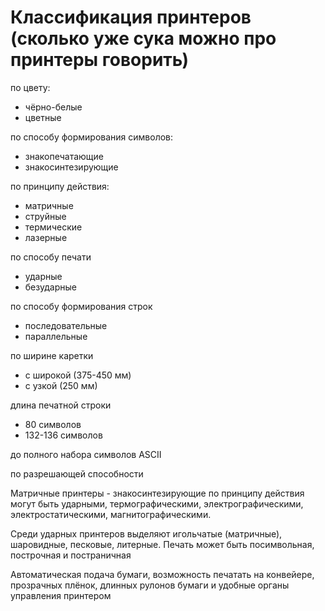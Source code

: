 # Классификация принтеров (сколько уже сука можно про принтеры говорить)

по цвету:

- чёрно-белые
- цветные

по способу формирования символов:

- знакопечатающие
- знакосинтезирующие

по принципу действия:

- матричные
- струйные
- термические
- лазерные

по способу печати

- ударные
- безударные

по способу формирования строк

- последовательные
- параллельные

по ширине каретки

- с широкой (375-450 мм)
- с узкой (250 мм)

длина печатной строки

- 80 символов
- 132-136 символов

до полного набора символов ASCII

по разрешающей способности

Матричные принтеры - знакосинтезирующие по принципу действия могут быть ударными, термографическими, электрографическими, электростатическими, магнитографическими.

Среди ударных принтеров выделяют игольчатые (матричные), шаровидные, песковые, литерные. Печать может быть посимвольная, построчная и постраничная

Автоматическая подача бумаги, возможность печатать на конвейере, прозрачных плёнок, длинных рулонов бумаги и удобные органы управления принтером